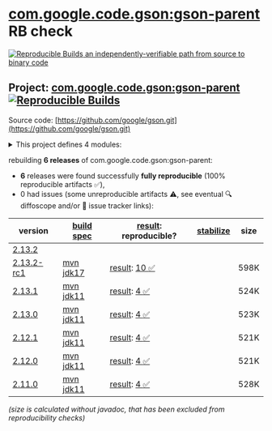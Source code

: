 [com.google.code.gson:gson-parent](https://central.sonatype.com/artifact/com.google.code.gson/gson-parent/versions) RB check
=======

[![Reproducible Builds](https://reproducible-builds.org/images/logos/rb.svg) an independently-verifiable path from source to binary code](https://reproducible-builds.org/)

## Project: [com.google.code.gson:gson-parent](https://central.sonatype.com/artifact/com.google.code.gson/gson-parent/versions) [![Reproducible Builds](https://img.shields.io/endpoint?url=https://raw.githubusercontent.com/jvm-repo-rebuild/reproducible-central/master/content/com/google/code/gson/badge.json)](https://github.com/jvm-repo-rebuild/reproducible-central/blob/master/content/com/google/code/gson/README.md)

Source code: [https://github.com/google/gson.git](https://github.com/google/gson.git)

<details><summary>This project defines 4 modules:</summary>

* [com.google.code.gson:gson](https://central.sonatype.com/artifact/com.google.code.gson/gson/overview)
* [com.google.code.gson:gson-extras](https://central.sonatype.com/artifact/com.google.code.gson/gson-extras/overview)
* [com.google.code.gson:gson-parent](https://central.sonatype.com/artifact/com.google.code.gson/gson-parent/overview)
* [com.google.code.gson:proto](https://central.sonatype.com/artifact/com.google.code.gson/proto/overview)
</details>

rebuilding **6 releases** of com.google.code.gson:gson-parent:
- **6** releases were found successfully **fully reproducible** (100% reproducible artifacts :white_check_mark:),
- 0 had issues (some unreproducible artifacts :warning:, see eventual :mag: diffoscope and/or :memo: issue tracker links):

| version | [build spec](/BUILDSPEC.md) | [result](https://reproducible-builds.org/docs/jvm/): reproducible? | [stabilize](https://github.com/google/oss-rebuild/blob/main/cmd/stabilize/README.md) | size |
| -- | --------- | ------ | ------ | -- |
| [2.13.2](https://central.sonatype.com/artifact/com.google.code.gson/gson-parent/2.13.2/pom) | | | |
| [2.13.2-rc1](https://central.sonatype.com/artifact/com.google.code.gson/gson-parent/2.13.2-rc1/pom) | [mvn jdk17](gson-2.13.2-rc1.buildspec) | [result](gson-parent-2.13.2-rc1.buildinfo): [10 :white_check_mark: ](gson-parent-2.13.2-rc1.buildcompare) | | 598K |
| [2.13.1](https://central.sonatype.com/artifact/com.google.code.gson/gson-parent/2.13.1/pom) | [mvn jdk11](gson-2.13.1.buildspec) | [result](gson-parent-2.13.1.buildinfo): [4 :white_check_mark: ](gson-parent-2.13.1.buildcompare) | | 524K |
| [2.13.0](https://central.sonatype.com/artifact/com.google.code.gson/gson-parent/2.13.0/pom) | [mvn jdk11](gson-2.13.0.buildspec) | [result](gson-parent-2.13.0.buildinfo): [4 :white_check_mark: ](gson-parent-2.13.0.buildcompare) | | 523K |
| [2.12.1](https://central.sonatype.com/artifact/com.google.code.gson/gson-parent/2.12.1/pom) | [mvn jdk11](gson-2.12.1.buildspec) | [result](gson-parent-2.12.1.buildinfo): [4 :white_check_mark: ](gson-parent-2.12.1.buildcompare) | | 521K |
| [2.12.0](https://central.sonatype.com/artifact/com.google.code.gson/gson-parent/2.12.0/pom) | [mvn jdk11](gson-2.12.0.buildspec) | [result](gson-parent-2.12.0.buildinfo): [4 :white_check_mark: ](gson-parent-2.12.0.buildcompare) | | 521K |
| [2.11.0](https://central.sonatype.com/artifact/com.google.code.gson/gson-parent/2.11.0/pom) | [mvn jdk11](gson-2.11.0.buildspec) | [result](gson-parent-2.11.0.buildinfo): [4 :white_check_mark: ](gson-parent-2.11.0.buildcompare) | | 528K |

<i>(size is calculated without javadoc, that has been excluded from reproducibility checks)</i>
